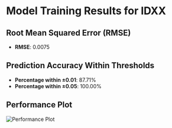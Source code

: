 # Model Training Results for IDXX

## Root Mean Squared Error (RMSE)
- **RMSE**: 0.0075

## Prediction Accuracy Within Thresholds
- **Percentage within ±0.01**: 87.71%
- **Percentage within ±0.05**: 100.00%

## Performance Plot
![Performance Plot](../imgs/IDXX.png)
